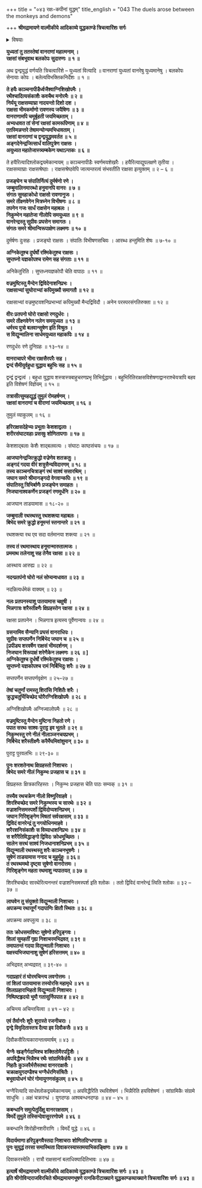 +++
title = "०४३ रक्षः-कपीनां युद्धम्"
title_english = "043 The duels arose between the monkeys and demons"

+++
**श्रीमद्रामायणे वाल्मीकीये आदिकाव्ये युद्धकाण्डे त्रिचत्वारिंशः सर्गः**


<details><summary>विषयाः</summary>

वानरराक्षसानांद्वन्द्वयुद्धम् ॥ १ ॥

</details>


**युध्यतां तु ततस्तेषां वानराणां महात्मनाम् ।  
रक्षसां संबभूवाथ बलकोपः सुदारुणः ॥ १ ॥**

अथ द्वन्द्वयुद्धं वर्णयति त्रिचत्वारिंशे – युध्यतां वित्यादि ॥ वानराणां युध्यतां वानरेषु युध्यमानेषु । बलकोपः सेनायाः कोपः । बलेत्यविभक्तिकनिर्देशः ॥ १ ॥



**ते हयैः काञ्चनापीडैर्ध्वजैश्वाग्निशिखोपमैः ।  
रथैश्चादित्यसंकाशैः कवचैथ मनोरमैः ॥ २ ॥  
निर्ययू राक्षसव्याघ्रा नादयन्तो दिशो दश ।  
राक्षसा भीमकर्माणो रावणस्य जयैषिणः ॥ ३ ॥  
वानराणामपि चमूर्बृहती जयमिच्छताम् ।  
अभ्यधावत तां सेनां रक्षसां कामरूपिणाम् ॥ ४ ॥  
एतस्मिन्नन्तरे तेषामन्योन्यमभिधावताम् ।  
रक्षसां वानराणां च द्वन्द्वयुद्धमवर्तत ॥ ५ ॥  
अङ्गदेनेन्द्रजित्सार्धं वालिपुत्रेण राक्षसः ।  
अयुध्यत महातेजास्त्र्यम्बकेण यथाऽन्तकः ॥ ६ ॥**

ते हयैरित्यादिश्लोकद्वयमेकान्वयम् ॥ काञ्चनापीडैः स्वर्णमयशेखरैः । हयैरित्याद्युपलक्षणे तृतीया । राक्षसव्याघ्राः राक्षसश्रेष्ठाः । राक्षसश्रेष्ठवेपि जात्यन्तरत्वं संभवतीति राक्षसा इत्युक्तम् ॥ २ – ६ ॥



**प्रजङ्घेन च संपातिर्नित्यं दुर्मर्षणो रणे ।  
जम्बुमालिनमारब्धो हनुमानपि वानरः ॥ ७ ॥  
संगतः सुमहाक्रोधो राक्षसो रावणानुजः ।  
समरे तीक्ष्णवेगेन मित्रघ्नेन विभीषणः ॥ ८ ॥  
तपनेन गजः सार्धं राक्षसेन महाबलः ।  
निकुम्भेन महातेजा नीलोपि समयुध्यत ॥ ९ ॥  
वानरेन्द्रस्तु सुग्रीवः प्रघसेन समागतः ।  
संगतः समरे श्रीमान्विरूपाक्षेण लक्ष्मणः ॥ १० ॥**

दुर्मर्षणः दुःसहः । प्रजङ्घो राक्षसः । संपातिः विभीषणसचिवः । आरब्धः हन्तुमिति शेषः ॥ ७-१० ॥



**अग्निकेतुश्च दुर्घर्षो रश्मिकेतुश्च राक्षसः ।  
सुप्तघ्नो यज्ञकोपश्च रामेण सह संगताः ॥ ११ ॥**

अनिकेतुरिति । सुप्तध्नयज्ञकोपौ चेति वापाठः ॥ ११ ॥



**वज्रमुष्टिस्तु मैन्देन द्विविदेनाशनिप्रभः ।  
राक्षसाभ्यां सुघोराभ्यां कपिमुख्यौ समागतौ ॥ १२ ॥**

राक्षसाभ्यां वज्रमुष्टवशनिप्रभाभ्यां कपिमुख्यौ मैन्दद्विविदौ । अनेन परस्परसंगतिरुक्ता ॥ १२ ॥



**वीरः प्रतपनो घोरो राक्षसो रणदुर्धरः ।  
समरे तीक्ष्णवेगेन नलेन समयुध्यत ॥ १३ ॥  
धर्मस्य पुत्रो बलवान्सुषेण इति विश्रुतः ।  
स विद्युन्मालिना सार्धमयुध्यत महाकपिः ॥ १४ ॥**

रणदुर्धरः रणे दुनिग्रहः ॥ १३–१४ ॥



**वानराचापरे भीमा राक्षसैरपरैः सह ।  
द्वन्दं सैमीयुर्वहुधा युद्धाय बहुभिः सह ॥ १५ ॥**

द्वन्द्वं द्वन्द्वत्वं । बहुधा युद्धाय शस्त्रास्त्रबाहुचरणप्रभृ तिभिर्युद्धाय । बहुभिरितिराक्षसविशेषणाद्वानराश्चेयत्रापि बहव इति विशेषणं विज्ञेयम् ॥ १५ ॥



**तत्रासीत्सुमहद्युद्धं तुमुलं रोमहर्षणम् ।  
रक्षसां वानराणां च वीराणां जयमिच्छताम् ॥ १६ ॥**

तुमुलं व्याकुलम् ॥ १६ ॥



**हरिराक्षसदेहेभ्यः प्रभूताः केशशाद्वलाः ।  
शरीरसंघाटवहाः प्रसस्रुः शोणितापगाः ॥ १७ ॥**

केशशाद्बलाः केशैः शाद्बलवत्यः । संघाटः काष्ठसंचयः ॥ १७ ॥



**आजघानेन्द्रजित्क्रुद्धो वज्रेणेव शतक्रतुः ।  
अङ्गदं गदया वीरं शत्रुसैन्यविदारणम् ॥ १८ ॥  
तस्य काञ्चनचित्राङ्गं रथं साश्वं ससारथिम् ।  
जघान समरे श्रीमानङ्गदो वेगवान्कपिः ॥ १९ ॥  
संपातिस्तु त्रिभिर्बाणैः प्रजङ्घेन समाहतः ।  
निजघानाश्वकर्णेन प्रजङ्गं रणमूर्धनि ॥ २० ॥**

आजघान ताडयामास ॥ १८-२० ॥



**जम्बुमाली रथस्थस्तु रथशक्त्या महाबलः ।  
बिभेद समरे क्रुद्धो हनूमन्तं स्तनान्तरे ॥ २१ ॥**

रथशक्त्या रथ एव सदा वर्तमानया शक्त्या ॥ २१ ॥



**तस्य तं रथमास्थाय हनूमान्मारुतात्मजः ।  
प्रममाथ तलेनाशु सह तेनैव रक्षसा ॥ २२ ॥**

आस्थाय आरुह्य ॥ २२ ॥



**नदन्प्रतपंनो घोरो नलं सोप्यन्वधावत ॥ २३ ॥**

नदन्नित्यर्धमेकं वाक्यम् ॥ २३ ॥



**नलः प्रतपनस्याशु पातयामास चक्षुषी ।  
भिन्नगात्रः शरैस्तीक्ष्णैः क्षिप्रहस्तेन रक्षसा ॥ २४ ॥**

रक्षसा प्रतपनेन । भिन्नगात्र इत्यस्य पूर्वेणान्वयः ॥ २४ ॥



**ग्रसन्तमिव सैन्यानि प्रघसं वानराधिपः ।  
सुग्रीवः सप्तपर्णेन निर्बिभेद जघान च ॥ २५ ॥  
\[प्रपीड्य शरवर्षेण राक्षसं भीमदर्शनम् ।  
निजघान विरूपाक्षं शरेणैकेन लक्ष्मणः ॥ २६ ॥ \]  
अग्निकेतुश्च दुर्धर्षो रश्मिकेतुश्च राक्षसः ।  
सुप्तघ्नो यज्ञकोपश्च रामं निर्बिभिदुः शरैः ॥ २७ ॥**

सप्तपर्णेन सप्तपर्णवृक्षेण ॥ २५–२७ ॥



**तेषां चतुर्णां रामस्तु शिरांसि निशितैः शरैः ।  
क्रुद्धचतुर्भिचिच्छेद घोरैरग्निशिखोपमैः ॥ २८ ॥**

अग्निशिखोपमैः अग्निज्वालोपमैः ॥ २८ ॥



**वज्रमुष्टिस्तु मैन्देन मुष्टिना निहतो रणे ।  
पपात सरथः साश्वः पुराट्ट इव भूतले ॥ २९ ॥  
निकुम्भस्तु रणे नीलं नीलाञ्जनचयप्रभम् ।  
निर्बिभेद शरैस्तीक्ष्णैः करैर्मेघमिवांशुमान् ॥ ३० ॥**

पुराट्ट पुरवलभिः ॥ २९-३० ॥



**पुनः शरशतेनाथ क्षिग्रहस्तो निशाचरः ।  
बिभेद समरे नीलं निकुम्भः प्रजहास च ॥ ३१ ॥**

क्षिप्रहस्तः क्षित्रकारिहस्तः । निकुम्भः प्रजहास चेति पाठः सम्यक् ॥ ३१ ॥



**तस्यैव रथचक्रेण नीलो विष्णुरिवाहवे ।  
शिरश्चिच्छेद समरे निकुम्भस्य च सारथेः ॥ ३२ ॥  
वज्राशनिसमस्पर्शो द्विविदोप्यशनिप्रभम् ।  
जघान गिरिशृङ्गेण मिषतां सर्वरक्षसाम् ॥ ३३ ॥  
द्विविदं वानरेन्द्रं तु नगयोधिनमाहवे ।  
शरैरशनिसंकाशैः स विव्याधाशनिप्रभः ॥ ३४ ॥  
स शरैरैतिविद्धाङ्गो द्विविदः क्रोधमूच्छितः ।  
सालेन सरथं साश्वं निजधानाशनिप्रभम् ॥ ३५ ॥  
विद्युन्माली रथस्थस्तु शरैः काञ्चनभूषणैः ।  
सुषेणं ताडयामास ननाद च मुहुर्मुहुः ॥ ३६॥  
तं रथस्थमथो दृष्ट्वा सुषेणो वानरोत्तमः ।  
गिरिशृङ्गेण महता रथमाशु न्यपातयत् ॥ ३७ ॥**

शिरश्चिच्छेद सारथेरित्यनन्तरं वज्राशनिसमस्पर्श इति श्लोकः । ततो द्विविदं वानरेन्द्रं त्विति श्लोकः ॥ ३२ – ३७ ॥



**लाघवेन तु संयुक्तो विद्युन्माली निशाचरः ।  
अपक्रम्य रथात्तूर्णं गदापाणिः क्षितौ स्थितः ॥ ३८ ॥**

अपक्रम्य अवप्लुत्य ॥ ३८ ॥



**ततः क्रोधसमाविष्टः सुषेणो हरिपुङ्गवः ।  
शिलां सुमहतीं गृह्य निशाचरमभिद्रवत् ॥ ३९ ॥  
तमापतन्तं गदया विद्युन्माली निशाचरः ।  
वक्षस्यभिजघानाशु सुषेणं हरिसत्तमम् ॥ ४० ॥**

अभिद्रवत् अभ्यद्रवत् ॥ ३९-४० ॥



**गदाप्रहारं तं घोरमचिन्त्य लवगोत्तमः ।  
तां शिलां पातयामास तस्योरसि महामृधे ॥ ४१ ॥  
शिलाप्रहाराभिहतो विद्युन्माली निशाचरः ।  
निष्पिष्टहृदयो भूमौ गतासुर्निपपात ह ॥ ४२ ॥**

अचिन्त्य अचिन्तयित्वा ॥ ४१ – ४२ ॥



**एवं तैर्वानरैः शूरैः शूरास्ते रजनीचराः ।  
द्वन्द्वे विमृदितास्तत्र दैत्या इव दिवौकसैः ॥ ४३ ॥**

दिवौकसैरित्यकारान्तत्वमार्षम् ॥ ४३ ॥



**भैग्नैः खङ्गैर्गदाभिश्च शक्तितोमैरपट्टिशैः ।  
अपविद्धैश्च भिन्नैश्च रथैः सांग्रामिकैर्हयैः ॥ ४४ ॥  
निहतैः कुञ्जरैर्मत्तैस्तथा वानरराक्षसैः ।  
चक्राक्षयुगदण्डैश्च भग्नैर्धरणिसंश्रितैः ।  
बभूवायोधनं घोरं गोमायुगणसंकुलम् ॥ ४५ ॥**

भग्नैरित्यादि सार्धश्लोकद्वयमेकान्वयम् ॥ अपविद्धैरिति रथविशेषणं । भिन्नैरिति हयविशेषणं । सांग्रामिकैः संग्रामे साधुभिः । अक्षं चक्ररन्ध्रं । युगदण्डः अश्वबन्धनदण्डः ॥ ४४ – ४५ ॥



**कबन्धानि समुत्पेतुर्दिक्षु वानररक्षसाम् ।  
विमर्दे तुमुले तस्सिन्देवासुररणोपमे ॥ ४६ ॥**

कबन्धानि शिरोहीनशरीराणि । विमर्दे युद्धे ॥ ४६ ॥



**विदार्यमाणा हरिपुङ्गवैस्तदा निशाचराः शोणितदिग्धगात्राः ॥  
पुनः सुयुद्धं तरसा समास्थिता दिवाकरस्यास्तमयाभिकाङ्क्षिणः ॥ ४७ ॥**

दिवाकरस्येति । रात्रौ राक्षसानां बलाधिक्यादितिभावः ॥ ४७ ॥



**इत्यार्षे श्रीमद्रामायणे वाल्मीकीये आदिकाव्ये युद्धकाण्डे त्रिचत्वारिंशः सर्गः ॥ ४३ ॥  
इति श्रीगोविन्दराजविरचिते श्रीमद्रामायणभूषणे रत्नकिरीटाख्याने युद्धकाण्डव्याख्याने त्रिचत्वारिंशः सर्गः ॥ ४३ ॥**
